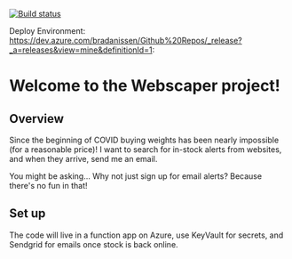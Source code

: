 [![Build status](https://dev.azure.com/bradanissen/Github%20Repos/_apis/build/status/Terraform-CI)](https://dev.azure.com/bradanissen/Github%20Repos/_build/latest?definitionId=4)

Deploy Environment: https://dev.azure.com/bradanissen/Github%20Repos/_release?_a=releases&view=mine&definitionId=1: 

# Welcome to the Webscaper project!

## Overview

Since the beginning of COVID buying weights has been nearly impossible (for a reasonable price)! I want to search for in-stock alerts from websites, and when they arrive, send me an email. 

You might be asking... Why not just sign up for email alerts? Because there's no fun in that!

## Set up

The code will live in a function app on Azure, use KeyVault for secrets, and Sendgrid for emails once stock is back online.  



